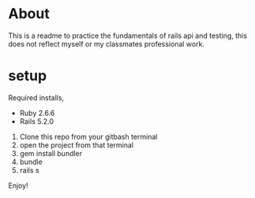 # About
This is a readme to practice the fundamentals of rails api and testing, this does not reflect myself or my classmates professional work.

# setup
Required installs,
- Ruby 2.6.6
- Rails 5.2.0

1. Clone this repo from your gitbash terminal
2. open the project from that terminal
3. gem install bundler
4. bundle
5. rails s

Enjoy!
